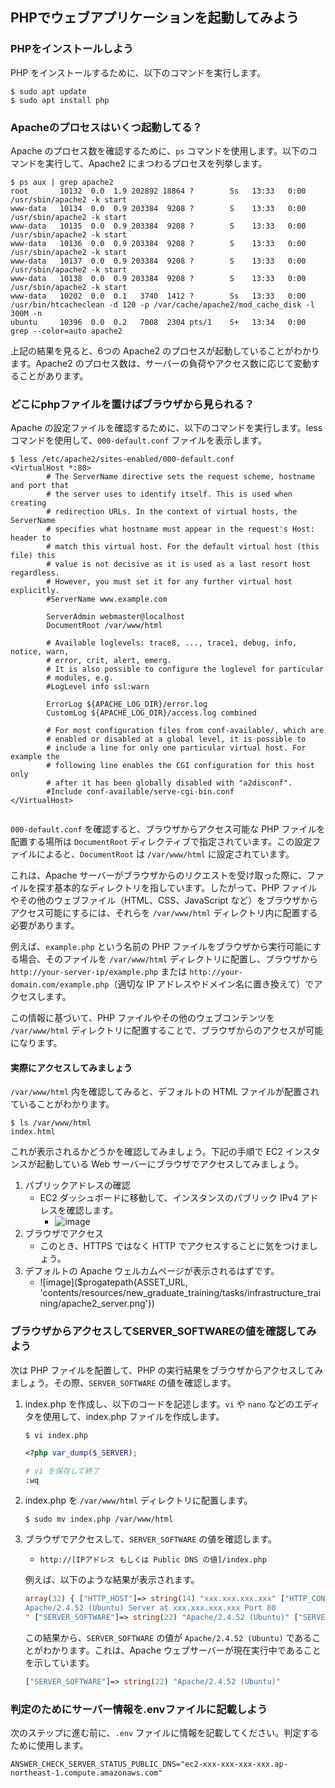 ## PHPでウェブアプリケーションを起動してみよう

### PHPをインストールしよう

PHP をインストールするために、以下のコマンドを実行します。

```terminal
$ sudo apt update
$ sudo apt install php
```

### Apacheのプロセスはいくつ起動してる？

Apache のプロセス数を確認するために、`ps` コマンドを使用します。以下のコマンドを実行して、Apache2 にまつわるプロセスを列挙します。

```terminal
$ ps aux | grep apache2
root       10132  0.0  1.9 202892 18864 ?        Ss   13:33   0:00 /usr/sbin/apache2 -k start
www-data   10134  0.0  0.9 203384  9208 ?        S    13:33   0:00 /usr/sbin/apache2 -k start
www-data   10135  0.0  0.9 203384  9208 ?        S    13:33   0:00 /usr/sbin/apache2 -k start
www-data   10136  0.0  0.9 203384  9208 ?        S    13:33   0:00 /usr/sbin/apache2 -k start
www-data   10137  0.0  0.9 203384  9208 ?        S    13:33   0:00 /usr/sbin/apache2 -k start
www-data   10138  0.0  0.9 203384  9208 ?        S    13:33   0:00 /usr/sbin/apache2 -k start
www-data   10202  0.0  0.1   3740  1412 ?        Ss   13:33   0:00 /usr/bin/htcacheclean -d 120 -p /var/cache/apache2/mod_cache_disk -l 300M -n
ubuntu     10396  0.0  0.2   7008  2304 pts/1    S+   13:34   0:00 grep --color=auto apache2
```

上記の結果を見ると、6つの Apache2 のプロセスが起動していることがわかります。Apache2 のプロセス数は、サーバーの負荷やアクセス数に応じて変動することがあります。

### どこにphpファイルを置けばブラウザから見られる？

Apache の設定ファイルを確認するために、以下のコマンドを実行します。less コマンドを使用して、`000-default.conf` ファイルを表示します。

```terminal
$ less /etc/apache2/sites-enabled/000-default.conf
<VirtualHost *:80>
        # The ServerName directive sets the request scheme, hostname and port that
        # the server uses to identify itself. This is used when creating
        # redirection URLs. In the context of virtual hosts, the ServerName
        # specifies what hostname must appear in the request's Host: header to
        # match this virtual host. For the default virtual host (this file) this
        # value is not decisive as it is used as a last resort host regardless.
        # However, you must set it for any further virtual host explicitly.
        #ServerName www.example.com

        ServerAdmin webmaster@localhost
        DocumentRoot /var/www/html

        # Available loglevels: trace8, ..., trace1, debug, info, notice, warn,
        # error, crit, alert, emerg.
        # It is also possible to configure the loglevel for particular
        # modules, e.g.
        #LogLevel info ssl:warn

        ErrorLog ${APACHE_LOG_DIR}/error.log
        CustomLog ${APACHE_LOG_DIR}/access.log combined

        # For most configuration files from conf-available/, which are
        # enabled or disabled at a global level, it is possible to
        # include a line for only one particular virtual host. For example the
        # following line enables the CGI configuration for this host only
        # after it has been globally disabled with "a2disconf".
        #Include conf-available/serve-cgi-bin.conf
</VirtualHost>


```

`000-default.conf` を確認すると、ブラウザからアクセス可能な PHP ファイルを配置する場所は `DocumentRoot` ディレクティブで指定されています。この設定ファイルによると、`DocumentRoot` は `/var/www/html` に設定されています。

これは、Apache サーバーがブラウザからのリクエストを受け取った際に、ファイルを探す基本的なディレクトリを指しています。したがって、PHP ファイルやその他のウェブファイル（HTML、CSS、JavaScript など）をブラウザからアクセス可能にするには、それらを `/var/www/html` ディレクトリ内に配置する必要があります。

例えば、`example.php` という名前の PHP ファイルをブラウザから実行可能にする場合、そのファイルを `/var/www/html` ディレクトリに配置し、ブラウザから `http://your-server-ip/example.php` または `http://your-domain.com/example.php`（適切な IP アドレスやドメイン名に置き換えて）でアクセスします。

この情報に基づいて、PHP ファイルやその他のウェブコンテンツを `/var/www/html` ディレクトリに配置することで、ブラウザからのアクセスが可能になります。

#### 実際にアクセスしてみましょう

`/var/www/html` 内を確認してみると、デフォルトの HTML ファイルが配置されていることがわかります。

```terminal
$ ls /var/www/html
index.html
```

これが表示されるかどうかを確認してみましょう。下記の手順で EC2 インスタンスが起動している Web サーバーにブラウザでアクセスしてみましょう。

1. パブリックアドレスの確認
   - EC2 ダッシュボードに移動して、インスタンスのパブリック IPv4 アドレスを確認します。
     - ![image](https://github.com/Progate/path-community-projects/assets/26600620/e60638f9-0a7c-4ee0-a3a6-c511de6121b5)
2. ブラウザでアクセス
   - このとき、HTTPS ではなく HTTP でアクセスすることに気をつけましょう。 
3. デフォルトの Apache ウェルカムページが表示されるはずです。
   - ![image]($progatepath{ASSET_URL, 'contents/resources/new_graduate_training/tasks/infrastructure_training/apache2_server.png'})

### ブラウザからアクセスしてSERVER_SOFTWAREの値を確認してみよう

次は PHP ファイルを配置して、PHP の実行結果をブラウザからアクセスしてみましょう。その際、`SERVER_SOFTWARE` の値を確認します。

1. index.php を作成し、以下のコードを記述します。`vi` や `nano` などのエディタを使用して、index.php ファイルを作成します。

    ```terminal
    $ vi index.php
    ```

    ```php
    <?php var_dump($_SERVER);
    ```

    ```sh
    # vi を保存して終了 
    :wq
    ```

2. index.php を `/var/www/html` ディレクトリに配置します。

    ```terminal
    $ sudo mv index.php /var/www/html
    ```

3. ブラウザでアクセスして、`SERVER_SOFTWARE` の値を確認します。

    - `http://[IPアドレス もしくは Public DNS の値]/index.php`

    例えば、以下のような結果が表示されます。

    ```php
    array(32) { ["HTTP_HOST"]=> string(14) "xxx.xxx.xxx.xxx" ["HTTP_CONNECTION"]=> string(10) "keep-alive" ["HTTP_CACHE_CONTROL"]=> string(9) "max-age=0" ["HTTP_UPGRADE_INSECURE_REQUESTS"]=> string(1) "1" ["HTTP_USER_AGENT"]=> string(117) "Mozilla/5.0 (Macintosh; Intel Mac OS X 10_15_7) AppleWebKit/537.36 (KHTML, like Gecko) Chrome/122.0.0.0 Safari/537.36" ["HTTP_ACCEPT"]=> string(96) "text/html,application/xhtml+xml,application/xml;q=0.9,image/avif,image/webp,image/apng,*/*;q=0.8" ["HTTP_SEC_GPC"]=> string(1) "1" ["HTTP_ACCEPT_LANGUAGE"]=> string(8) "en-US,en" ["HTTP_ACCEPT_ENCODING"]=> string(13) "gzip, deflate" ["PATH"]=> string(70) "/usr/local/sbin:/usr/local/bin:/usr/sbin:/usr/bin:/sbin:/bin:/snap/bin" ["SERVER_SIGNATURE"]=> string(75) "
    Apache/2.4.52 (Ubuntu) Server at xxx.xxx.xxx.xxx Port 80
    " ["SERVER_SOFTWARE"]=> string(22) "Apache/2.4.52 (Ubuntu)" ["SERVER_NAME"]=> string(14) "xxx.xxx.xxx.xxx" ["SERVER_ADDR"]=> string(12) "172.31.36.76" ["SERVER_PORT"]=> string(2) "80" ["REMOTE_ADDR"]=> string(14) "133.106.241.38" ["DOCUMENT_ROOT"]=> string(13) "/var/www/html" ["REQUEST_SCHEME"]=> string(4) "http" ["CONTEXT_PREFIX"]=> string(0) "" ["CONTEXT_DOCUMENT_ROOT"]=> string(13) "/var/www/html" ["SERVER_ADMIN"]=> string(19) "webmaster@localhost" ["SCRIPT_FILENAME"]=> string(23) "/var/www/html/index.php" ["REMOTE_PORT"]=> string(5) "50368" ["GATEWAY_INTERFACE"]=> string(7) "CGI/1.1" ["SERVER_PROTOCOL"]=> string(8) "HTTP/1.1" ["REQUEST_METHOD"]=> string(3) "GET" ["QUERY_STRING"]=> string(0) "" ["REQUEST_URI"]=> string(10) "/index.php" ["SCRIPT_NAME"]=> string(10) "/index.php" ["PHP_SELF"]=> string(10) "/index.php" ["REQUEST_TIME_FLOAT"]=> float(1711695446.444052) ["REQUEST_TIME"]=> int(1711695446) }

    ```

    この結果から、`SERVER_SOFTWARE` の値が `Apache/2.4.52 (Ubuntu)` であることがわかります。これは、Apache ウェブサーバーが現在実行中であることを示しています。

    ```php
    ["SERVER_SOFTWARE"]=> string(22) "Apache/2.4.52 (Ubuntu)"
    ```

### 判定のためにサーバー情報を.envファイルに記載しよう

次のステップに進む前に、`.env` ファイルに情報を記載してください。判定するために使用します。

```.env
ANSWER_CHECK_SERVER_STATUS_PUBLIC_DNS="ec2-xxx-xxx-xxx-xxx.ap-northeast-1.compute.amazonaws.com"
```
